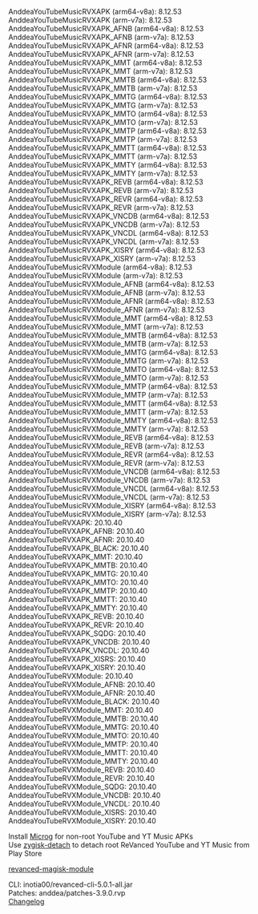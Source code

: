 AnddeaYouTubeMusicRVXAPK (arm64-v8a): 8.12.53  
AnddeaYouTubeMusicRVXAPK (arm-v7a): 8.12.53  
AnddeaYouTubeMusicRVXAPK_AFNB (arm64-v8a): 8.12.53  
AnddeaYouTubeMusicRVXAPK_AFNB (arm-v7a): 8.12.53  
AnddeaYouTubeMusicRVXAPK_AFNR (arm64-v8a): 8.12.53  
AnddeaYouTubeMusicRVXAPK_AFNR (arm-v7a): 8.12.53  
AnddeaYouTubeMusicRVXAPK_MMT (arm64-v8a): 8.12.53  
AnddeaYouTubeMusicRVXAPK_MMT (arm-v7a): 8.12.53  
AnddeaYouTubeMusicRVXAPK_MMTB (arm64-v8a): 8.12.53  
AnddeaYouTubeMusicRVXAPK_MMTB (arm-v7a): 8.12.53  
AnddeaYouTubeMusicRVXAPK_MMTG (arm64-v8a): 8.12.53  
AnddeaYouTubeMusicRVXAPK_MMTG (arm-v7a): 8.12.53  
AnddeaYouTubeMusicRVXAPK_MMTO (arm64-v8a): 8.12.53  
AnddeaYouTubeMusicRVXAPK_MMTO (arm-v7a): 8.12.53  
AnddeaYouTubeMusicRVXAPK_MMTP (arm64-v8a): 8.12.53  
AnddeaYouTubeMusicRVXAPK_MMTP (arm-v7a): 8.12.53  
AnddeaYouTubeMusicRVXAPK_MMTT (arm64-v8a): 8.12.53  
AnddeaYouTubeMusicRVXAPK_MMTT (arm-v7a): 8.12.53  
AnddeaYouTubeMusicRVXAPK_MMTY (arm64-v8a): 8.12.53  
AnddeaYouTubeMusicRVXAPK_MMTY (arm-v7a): 8.12.53  
AnddeaYouTubeMusicRVXAPK_REVB (arm64-v8a): 8.12.53  
AnddeaYouTubeMusicRVXAPK_REVB (arm-v7a): 8.12.53  
AnddeaYouTubeMusicRVXAPK_REVR (arm64-v8a): 8.12.53  
AnddeaYouTubeMusicRVXAPK_REVR (arm-v7a): 8.12.53  
AnddeaYouTubeMusicRVXAPK_VNCDB (arm64-v8a): 8.12.53  
AnddeaYouTubeMusicRVXAPK_VNCDB (arm-v7a): 8.12.53  
AnddeaYouTubeMusicRVXAPK_VNCDL (arm64-v8a): 8.12.53  
AnddeaYouTubeMusicRVXAPK_VNCDL (arm-v7a): 8.12.53  
AnddeaYouTubeMusicRVXAPK_XISRY (arm64-v8a): 8.12.53  
AnddeaYouTubeMusicRVXAPK_XISRY (arm-v7a): 8.12.53  
AnddeaYouTubeMusicRVXModule (arm64-v8a): 8.12.53  
AnddeaYouTubeMusicRVXModule (arm-v7a): 8.12.53  
AnddeaYouTubeMusicRVXModule_AFNB (arm64-v8a): 8.12.53  
AnddeaYouTubeMusicRVXModule_AFNB (arm-v7a): 8.12.53  
AnddeaYouTubeMusicRVXModule_AFNR (arm64-v8a): 8.12.53  
AnddeaYouTubeMusicRVXModule_AFNR (arm-v7a): 8.12.53  
AnddeaYouTubeMusicRVXModule_MMT (arm64-v8a): 8.12.53  
AnddeaYouTubeMusicRVXModule_MMT (arm-v7a): 8.12.53  
AnddeaYouTubeMusicRVXModule_MMTB (arm64-v8a): 8.12.53  
AnddeaYouTubeMusicRVXModule_MMTB (arm-v7a): 8.12.53  
AnddeaYouTubeMusicRVXModule_MMTG (arm64-v8a): 8.12.53  
AnddeaYouTubeMusicRVXModule_MMTG (arm-v7a): 8.12.53  
AnddeaYouTubeMusicRVXModule_MMTO (arm64-v8a): 8.12.53  
AnddeaYouTubeMusicRVXModule_MMTO (arm-v7a): 8.12.53  
AnddeaYouTubeMusicRVXModule_MMTP (arm64-v8a): 8.12.53  
AnddeaYouTubeMusicRVXModule_MMTP (arm-v7a): 8.12.53  
AnddeaYouTubeMusicRVXModule_MMTT (arm64-v8a): 8.12.53  
AnddeaYouTubeMusicRVXModule_MMTT (arm-v7a): 8.12.53  
AnddeaYouTubeMusicRVXModule_MMTY (arm64-v8a): 8.12.53  
AnddeaYouTubeMusicRVXModule_MMTY (arm-v7a): 8.12.53  
AnddeaYouTubeMusicRVXModule_REVB (arm64-v8a): 8.12.53  
AnddeaYouTubeMusicRVXModule_REVB (arm-v7a): 8.12.53  
AnddeaYouTubeMusicRVXModule_REVR (arm64-v8a): 8.12.53  
AnddeaYouTubeMusicRVXModule_REVR (arm-v7a): 8.12.53  
AnddeaYouTubeMusicRVXModule_VNCDB (arm64-v8a): 8.12.53  
AnddeaYouTubeMusicRVXModule_VNCDB (arm-v7a): 8.12.53  
AnddeaYouTubeMusicRVXModule_VNCDL (arm64-v8a): 8.12.53  
AnddeaYouTubeMusicRVXModule_VNCDL (arm-v7a): 8.12.53  
AnddeaYouTubeMusicRVXModule_XISRY (arm64-v8a): 8.12.53  
AnddeaYouTubeMusicRVXModule_XISRY (arm-v7a): 8.12.53  
AnddeaYouTubeRVXAPK: 20.10.40  
AnddeaYouTubeRVXAPK_AFNB: 20.10.40  
AnddeaYouTubeRVXAPK_AFNR: 20.10.40  
AnddeaYouTubeRVXAPK_BLACK: 20.10.40  
AnddeaYouTubeRVXAPK_MMT: 20.10.40  
AnddeaYouTubeRVXAPK_MMTB: 20.10.40  
AnddeaYouTubeRVXAPK_MMTG: 20.10.40  
AnddeaYouTubeRVXAPK_MMTO: 20.10.40  
AnddeaYouTubeRVXAPK_MMTP: 20.10.40  
AnddeaYouTubeRVXAPK_MMTT: 20.10.40  
AnddeaYouTubeRVXAPK_MMTY: 20.10.40  
AnddeaYouTubeRVXAPK_REVB: 20.10.40  
AnddeaYouTubeRVXAPK_REVR: 20.10.40  
AnddeaYouTubeRVXAPK_SQDG: 20.10.40  
AnddeaYouTubeRVXAPK_VNCDB: 20.10.40  
AnddeaYouTubeRVXAPK_VNCDL: 20.10.40  
AnddeaYouTubeRVXAPK_XISRS: 20.10.40  
AnddeaYouTubeRVXAPK_XISRY: 20.10.40  
AnddeaYouTubeRVXModule: 20.10.40  
AnddeaYouTubeRVXModule_AFNB: 20.10.40  
AnddeaYouTubeRVXModule_AFNR: 20.10.40  
AnddeaYouTubeRVXModule_BLACK: 20.10.40  
AnddeaYouTubeRVXModule_MMT: 20.10.40  
AnddeaYouTubeRVXModule_MMTB: 20.10.40  
AnddeaYouTubeRVXModule_MMTG: 20.10.40  
AnddeaYouTubeRVXModule_MMTO: 20.10.40  
AnddeaYouTubeRVXModule_MMTP: 20.10.40  
AnddeaYouTubeRVXModule_MMTT: 20.10.40  
AnddeaYouTubeRVXModule_MMTY: 20.10.40  
AnddeaYouTubeRVXModule_REVB: 20.10.40  
AnddeaYouTubeRVXModule_REVR: 20.10.40  
AnddeaYouTubeRVXModule_SQDG: 20.10.40  
AnddeaYouTubeRVXModule_VNCDB: 20.10.40  
AnddeaYouTubeRVXModule_VNCDL: 20.10.40  
AnddeaYouTubeRVXModule_XISRS: 20.10.40  
AnddeaYouTubeRVXModule_XISRY: 20.10.40  

Install [Microg](https://github.com/ReVanced/GmsCore/releases) for non-root YouTube and YT Music APKs  
Use [zygisk-detach](https://github.com/j-hc/zygisk-detach) to detach root ReVanced YouTube and YT Music from Play Store  

[revanced-magisk-module](https://github.com/j-hc/revanced-magisk-module)
  
CLI: inotia00/revanced-cli-5.0.1-all.jar  
Patches: anddea/patches-3.9.0.rvp  
[Changelog](https://github.com/anddea/revanced-patches/releases/tag/v3.9.0)  
